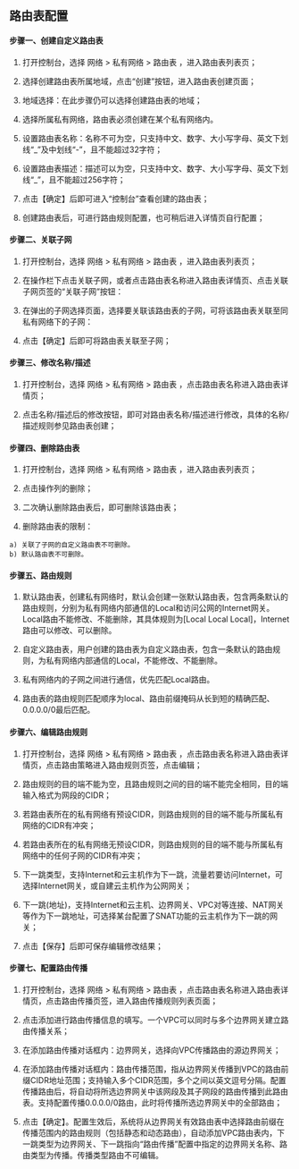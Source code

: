 ## **路由表配置**

#### **步骤一、创建自定义路由表**

1. 打开控制台，选择 网络 > 私有网络 > 路由表 ，进入路由表列表页；

2. 选择创建路由表所属地域，点击“创建”按钮，进入路由表创建页面；

3. 地域选择：在此步骤仍可以选择创建路由表的地域； 

4. 选择所属私有网络，路由表必须创建在某个私有网络内。

5. 设置路由表名称：名称不可为空，只支持中文、数字、大小写字母、英文下划线“_”及中划线“-”，且不能超过32字符；

6. 设置路由表描述：描述可以为空，只支持中文、数字、大小写字母、英文下划线“_”，且不能超过256字符；

7. 点击【确定】后即可进入“控制台”查看创建的路由表；

8. 创建路由表后，可进行路由规则配置，也可稍后进入详情页自行配置；

#### **步骤二、关联子网**

1. 打开控制台，选择 网络 > 私有网络 > 路由表 ，进入路由表列表页；

2. 在操作栏下点击关联子网，或者点击路由表名称进入路由表详情页、点击关联子网页签的“关联子网”按钮：

3. 在弹出的子网选择页面，选择要关联该路由表的子网，可将该路由表关联至同私有网络下的子网：

4. 点击【确定】后即可将路由表关联至子网；


#### **步骤三、修改名称/描述**

   1. 打开控制台，选择 网络 > 私有网络 > 路由表 ，点击路由表名称进入路由表详情页；
   
   2. 点击名称/描述后的修改按钮，即可对路由表名称/描述进行修改，具体的名称/描述规则参见路由表创建；



#### **步骤四、删除路由表**

  1. 打开控制台，选择 网络 > 私有网络 > 路由表 ，进入路由表列表页；
  
  2. 点击操作列的删除；

  3. 二次确认删除路由表后，即可删除该路由表；
  
  4. 删除路由表的限制：
  
    a) 关联了子网的自定义路由表不可删除。
    b) 默认路由表不可删除。



#### **步骤五、路由规则**

 1. 默认路由表，创建私有网络时，默认会创建一张默认路由表，包含两条默认的路由规则，分别为私有网络内部通信的Local和访问公网的Internet网关。Local路由不能修改、不能删除，其具体规则为[Local Local Local]，Internet路由可以修改、可以删除。
 
 2. 自定义路由表，用户创建的路由表为自定义路由表，包含一条默认的路由规则，为私有网络内部通信的Local，不能修改、不能删除。
 
 3. 私有网络内的子网之间进行通信，优先匹配Local路由。
 
 4. 路由表的路由规则匹配顺序为local、路由前缀掩码从长到短的精确匹配、0.0.0.0/0最后匹配。



#### **步骤六、编辑路由规则**

 1. 打开控制台，选择 网络 > 私有网络 > 路由表 ，点击路由表名称进入路由表详情页，点击路由策略进入路由规则页签，点击编辑；
 
 2. 路由规则的目的端不能为空，且路由规则之间的目的端不能完全相同，目的端输入格式为网段的CIDR；
 
 3. 若路由表所在的私有网络有预设CIDR，则路由规则的目的端不能与所属私有网络的CIDR有冲突；
 
 4. 若路由表所在的私有网络无预设CIDR，则路由规则的目的端不能与所属私有网络中的任何子网的CIDR有冲突；
 
 5. 下一跳类型，支持Internet和云主机作为下一跳，流量若要访问Internet，可选择Internet网关，或自建云主机作为公网网关；
 
 6. 下一跳(地址)，支持Internet和云主机、边界网关、VPC对等连接、NAT网关等作为下一跳地址，可选择某台配置了SNAT功能的云主机作为下一跳的网关；

 7. 点击【保存】后即可保存编辑修改结果；
 
#### **步骤七、配置路由传播**

 1. 打开控制台，选择 网络 > 私有网络 > 路由表 ，点击路由表名称进入路由表详情页，点击路由传播页签，进入路由传播规则列表页面；
 
 2. 点击添加进行路由传播信息的填写。一个VPC可以同时与多个边界网关建立路由传播关系；
 
 3. 在添加路由传播对话框内：边界网关，选择向VPC传播路由的源边界网关；
 
 4. 在添加路由传播对话框内：路由传播范围，指从边界网关传播到VPC的路由前缀CIDR地址范围；支持输入多个CIDR范围，多个之间以英文逗号分隔。配置传播路由后，将自动将所选边界网关中该网段及其子网段的路由传播到此路由表。支持配置传播0.0.0.0/0路由，此时将传播所选边界网关中的全部路由；
 
 5. 点击【确定】。配置生效后，系统将从边界网关有效路由表中选择路由前缀在传播范围内的路由规则（包括静态和动态路由），自动添加VPC路由表内，下一跳类型为边界网关、下一跳指向“路由传播”配置中指定的边界网关名称、路由类型为传播。传播类型路由不可编辑。

